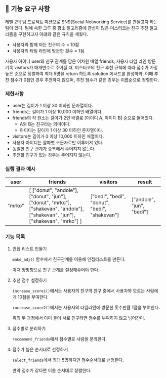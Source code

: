 ## 🚀 기능 요구 사항

레벨 2의 팀 프로젝트 미션으로 SNS(Social Networking Service)를 만들고자 하는 팀이 있다. 팀에 속한 크루 중 평소 알고리즘에 관심이 많은 미스터코는 친구 추천 알고리즘을 구현하고자 아래와 같은 규칙을 세웠다.

- 사용자와 함께 아는 친구의 수 = 10점
- 사용자의 타임 라인에 방문한 횟수 = 1점

사용자 아이디 user와 친구 관계를 담은 이차원 배열 friends, 사용자 타임 라인 방문 기록 visitors가 매개변수로 주어질 때, 미스터코의 친구 추천 규칙에 따라 점수가 가장 높은 순으로 정렬하여 최대 5명을 return 하도록 solution 메서드를 완성하라. 이때 추천 점수가 0점인 경우 추천하지 않으며, 추천 점수가 같은 경우는 이름순으로 정렬한다.

### 제한사항

- user는 길이가 1 이상 30 이하인 문자열이다.
- friends는 길이가 1 이상 10,000 이하인 배열이다.
- friends의 각 원소는 길이가 2인 배열로 [아이디 A, 아이디 B] 순으로 들어있다.
  - A와 B는 친구라는 의미이다.
  - 아이디는 길이가 1 이상 30 이하인 문자열이다.
- visitors는 길이가 0 이상 10,000 이하인 배열이다.
- 사용자 아이디는 알파벳 소문자로만 이루어져 있다.
- 동일한 친구 관계가 중복해서 주어지지 않는다.
- 추천할 친구가 없는 경우는 주어지지 않는다.

### 실행 결과 예시

| user   | friends                                                                                                                         | visitors                                      | result                    |
| ------ | ------------------------------------------------------------------------------------------------------------------------------- | --------------------------------------------- | ------------------------- |
| "mrko" | [ ["donut", "andole"], ["donut", "jun"], ["donut", "mrko"], ["shakevan", "andole"], ["shakevan", "jun"], ["shakevan", "mrko"] ] | ["bedi", "bedi", "donut", "bedi", "shakevan"] | ["andole", "jun", "bedi"] |

### 기능 목록

1. 인접 리스트 만들기

   `make_adj()` 함수에서 친구관계를 이용해 인접리스트를 만든다.

   이때 양방향으로 친구 관계를 설정해주어야 한다.

2. 추천 점수 설정하기

   `increase_score1()`에서는 사용자의 친구의 친구 중에서 사용자와 모르는 사람에게 10점을 부여한다.

   `increase_score2()`에서는 사용자의 타임라인에 방문한 횟수만큼 1점을 부여한다.

   위의 두 과정에서 이미 둘이 서로 친구라면 점수를 부여하지 않고 넘어간다.

3. 점수별로 분리하기

   `recommend_friends`에서 점수별로 사람을 분리한다.

4. 점수가 높은 순서대로 선정하기

   `select_friends`에서 최대 5명까지만 점수순서대로 선정한다.

   만약 점수가 같다면 이름 순서대로 정렬한다.
